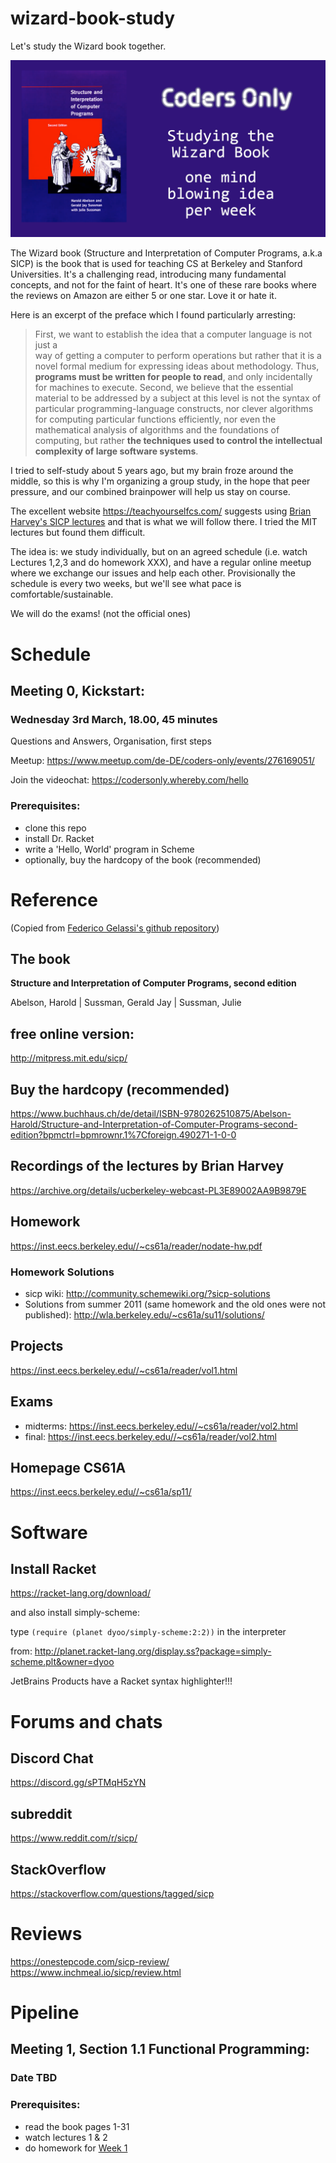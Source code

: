 # wizard-book-study

Let's study the Wizard book together.

![Wizard book picture](resources/Wizard-book-meetup.png)

The Wizard book (Structure and Interpretation of Computer Programs, a.k.a SICP)
is the book that is used for teaching CS at Berkeley and Stanford Universities. It's a challenging read, introducing
many fundamental concepts, and not for the faint of heart. It's one of these rare books where the reviews on Amazon are
either 5 or one star. Love it or hate it.

Here is an excerpt of the preface which I found particularly arresting:

> First, we want to establish the idea that a computer language is not just a  
> way of getting a computer to perform operations but rather that it is a novel
> formal medium for expressing ideas about methodology.
> Thus, **programs must be written for people to read**, and only incidentally
> for machines to execute.
> Second, we believe that the essential material to be addressed by a subject
> at this level is not
> the syntax of particular programming-language constructs, nor clever
> algorithms for computing particular
> functions efficiently, nor even the mathematical analysis of algorithms and
> the foundations of computing,
> but rather **the techniques used to control the intellectual complexity
> of large software systems**.


I tried to self-study about 5 years ago, but my brain froze around the middle, so this is why I'm organizing a group
study, in the hope that peer pressure, and our combined brainpower will help us stay on course.

The excellent website https://teachyourselfcs.com/ suggests using
[Brian Harvey's SICP lectures](https://archive.org/details/ucberkeley-webcast-PL3E89002AA9B9879E?sort=titleSorter)
and that is what we will follow there. I tried the MIT lectures but found them difficult.

The idea is: we study individually, but on an agreed schedule (i.e. watch Lectures 1,2,3 and do homework XXX), and have
a regular online meetup where we exchange our issues and help each other. Provisionally the schedule is every two weeks,
but we'll see what pace is comfortable/sustainable.

We will do the exams! (not the official ones)

# Schedule

## Meeting 0, Kickstart:

### Wednesday 3rd March, 18.00, 45 minutes

Questions and Answers, Organisation, first steps

Meetup: https://www.meetup.com/de-DE/coders-only/events/276169051/

Join the videochat: https://codersonly.whereby.com/hello

### Prerequisites:

- clone this repo
- install Dr. Racket
- write a 'Hello, World' program in Scheme
- optionally, buy the hardcopy of the book (recommended)

# Reference

(Copied from [Federico Gelassi's github repository](https://github.com/fgalassi/cs61a-sp11))

## The book

**Structure and Interpretation of Computer Programs, second edition**

Abelson, Harold | Sussman, Gerald Jay | Sussman, Julie

## free online version:

http://mitpress.mit.edu/sicp/

## Buy the hardcopy (recommended)

https://www.buchhaus.ch/de/detail/ISBN-9780262510875/Abelson-Harold/Structure-and-Interpretation-of-Computer-Programs-second-edition?bpmctrl=bpmrownr.1%7Cforeign.490271-1-0-0

## Recordings of the lectures by Brian Harvey

https://archive.org/details/ucberkeley-webcast-PL3E89002AA9B9879E

## Homework

https://inst.eecs.berkeley.edu//~cs61a/reader/nodate-hw.pdf

### Homework Solutions

- sicp wiki: http://community.schemewiki.org/?sicp-solutions
- Solutions from summer 2011 (same homework and the old ones were not
  published): http://wla.berkeley.edu/~cs61a/su11/solutions/

## Projects

https://inst.eecs.berkeley.edu//~cs61a/reader/vol1.html

## Exams

- midterms: https://inst.eecs.berkeley.edu//~cs61a/reader/vol2.html
- final: https://inst.eecs.berkeley.edu//~cs61a/reader/vol2.html

## Homepage CS61A

https://inst.eecs.berkeley.edu//~cs61a/sp11/

# Software

## Install Racket

https://racket-lang.org/download/

and also install simply-scheme:

type `(require (planet dyoo/simply-scheme:2:2))` in the interpreter

from:
http://planet.racket-lang.org/display.ss?package=simply-scheme.plt&owner=dyoo

JetBrains Products have a Racket syntax highlighter!!!

# Forums and chats

## Discord Chat
https://discord.gg/sPTMqH5zYN

## subreddit
https://www.reddit.com/r/sicp/

## StackOverflow
https://stackoverflow.com/questions/tagged/sicp


# Reviews
https://onestepcode.com/sicp-review/
https://www.inchmeal.io/sicp/review.html


# Pipeline

## Meeting 1, Section 1.1 Functional Programming:

### Date TBD

### Prerequisites:

- read the book pages 1-31
- watch lectures 1 & 2
- do homework for [Week 1](https://inst.eecs.berkeley.edu//~cs61a/reader/nodate-hw.pdf)